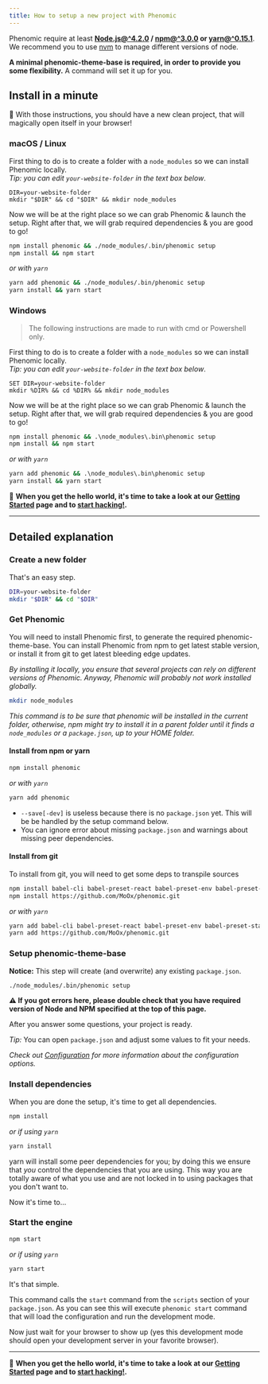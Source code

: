 ```yaml
---
title: How to setup a new project with Phenomic
---
```


Phenomic require at least
**[Node.js@^4.2.0](http://nodejs.org/) / [npm@^3.0.0](https://www.npmjs.com/) or [yarn@^0.15.1](https://yarnpkg.com/)**.
We recommend you to use [nvm](https://github.com/creationix/nvm) to manage
different versions of node.

**A minimal phenomic-theme-base is required, in order to provide you some
flexibility.** A command will set it up for you.

## Install in a minute

🚀 With those instructions, you should have a new clean project, that will
magically open itself in your browser!

### macOS / Linux

First thing to do is to create a folder with a `node_modules` so we can install
Phenomic locally.  
_Tip: you can edit ``your-website-folder`` in the text box below_.

<!--
we use html just to add contenteditable

```sh
DIR=your-website-folder
mkdir "$DIR" && cd "$DIR" && mkdir node_modules
```

-->

<pre contenteditable="true"><code class="hljs language-sh">DIR=your-website-folder
mkdir "<span class="hljs-variable">$DIR</span>" &amp;&amp; <span class="hljs-built_in">cd</span> "<span class="hljs-variable">$DIR</span>" &amp;&amp; mkdir node_modules</code></pre>

Now we will be at the right place so we can grab Phenomic & launch the setup.
Right after that, we will grab required dependencies & you are good to go!

```sh
npm install phenomic && ./node_modules/.bin/phenomic setup
npm install && npm start
```
_or with `yarn`_

```sh
yarn add phenomic && ./node_modules/.bin/phenomic setup
yarn install && yarn start
```

### Windows

> The following instructions are made to run with cmd or Powershell only.

First thing to do is to create a folder with a `node_modules` so we can install
Phenomic locally.  
_Tip: you can edit ``your-website-folder`` in the text box below_.

<!--
we use html just to add contenteditable

```cmd
SET DIR=your-website-folder
mkdir %DIR% && cd %DIR% && mkdir node_modules
```

-->

<pre contenteditable="true"><code class="hljs language-cmd"><span class="hljs-built_in">SET</span> <span class="hljs-built_in">DIR</span>=your-website-folder
<span class="hljs-built_in">mkdir</span> <span class="hljs-variable">%DIR%</span> &amp;&amp; <span class="hljs-built_in">cd</span> <span class="hljs-variable">%DIR%</span> &amp;&amp; <span class="hljs-built_in">mkdir</span> node_modules</code></pre>

Now we will be at the right place so we can grab Phenomic & launch the setup.
Right after that, we will grab required dependencies & you are good to go!

```cmd
npm install phenomic && .\node_modules\.bin\phenomic setup
npm install && npm start
```
_or with `yarn`_

```cmd
yarn add phenomic && .\node_modules\.bin\phenomic setup
yarn install && yarn start
```

🚀 **When you get the hello world, it's time to take a look at our
[Getting Started](../getting-started/) page and to [start hacking!](../usage/).**


---

## Detailed explanation

### Create a new folder

That's an easy step.

```sh
DIR=your-website-folder
mkdir "$DIR" && cd "$DIR"
```

### Get Phenomic

You will need to install Phenomic first, to generate the required phenomic-theme-base.
You can install Phenomic from npm to get latest stable version, or install
it from git to get latest bleeding edge updates.

_By installing it locally, you ensure that several projects can rely on
different versions of Phenomic.
Anyway, Phenomic will probably not work installed globally._

```sh
mkdir node_modules
```

*This command is to be sure that phenomic will be installed in the current
folder, otherwise, npm might try to install it in a parent folder until it
finds a ``node_modules`` or a ``package.json``, up to your HOME folder.*

#### Install from npm or yarn
```sh
npm install phenomic
```
_or with `yarn`_
```sh
yarn add phenomic
```

* ``--save[-dev]`` is useless because there is no ``package.json`` yet.
  This will be be handled by the setup command below.
* You can ignore error about missing ``package.json`` and warnings about
  missing peer dependencies.

#### Install from git

To install from git, you will need to get some deps to transpile sources

```sh
npm install babel-cli babel-preset-react babel-preset-env babel-preset-stage-1 babel-plugin-flow-react-proptypes
npm install https://github.com/MoOx/phenomic.git
```
_or with `yarn`_

```sh
yarn add babel-cli babel-preset-react babel-preset-env babel-preset-stage-1 babel-plugin-flow-react-proptypes
yarn add https://github.com/MoOx/phenomic.git
```

### Setup phenomic-theme-base

**Notice:** This step will create (and overwrite) any existing ``package.json``.

```sh
./node_modules/.bin/phenomic setup
```

**⚠️ If you got errors here, please double check that you have required version of
Node and NPM specified at the top of this page.**

After you answer some questions, your project is ready.

_Tip:_ You can open `package.json` and adjust some values to fit your needs.

_Check out [Configuration](../usage/configuration/) for more information about
the configuration options._

### Install dependencies

When you are done the setup, it's time to get all dependencies.

```sh
npm install
```
_or if using `yarn`_
```sh
yarn install
```

yarn will install some peer dependencies for you; by doing this we ensure that
_you_ control the dependencies that you are using. This way you are totally aware
of what you use and are not locked in to using packages that you don't want to.

Now it's time to...

### Start the engine
```sh
npm start
```
_or if using `yarn`_
```sh
yarn start
```

It's that simple.

This command calls the `start` command from the `scripts` section of your
`package.json`.
As you can see this will execute ``phenomic start`` command that will load the
configuration and run the development mode.

Now just wait for your browser to show up (yes this development mode should open
your development server in your favorite browser).

---

🚀 **When you get the hello world, it's time to take a look at our
[Getting Started](../getting-started/) page and to [start hacking!](../usage/).**
